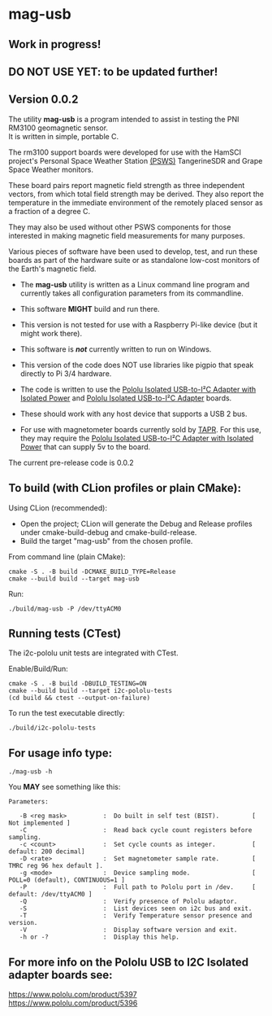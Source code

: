 # mag-usb
## Work in progress!
## DO NOT USE YET: to be updated further!

## Version 0.0.2

The utility **mag-usb** is a program intended to assist in testing the PNI RM3100 geomagnetic sensor.  
It is written in simple, portable C.

The rm3100 support boards were developed for use with the HamSCI project's Personal Space Weather Station [(PSWS)](https://hamsci.org/) TangerineSDR and Grape Space Weather monitors.  

These board pairs report magnetic field strength as three independent vectors, from which total field strength may be derived.  They also report the temperature in the immediate environment of the remotely placed sensor as a fraction of a degree C. 

They may also be used without other PSWS components for those interested in making magnetic field measurements for many purposes.  

Various pieces of software have been used to develop, test, and run these boards as part of the hardware suite or as standalone low-cost monitors of the Earth's magnetic field.

* The **mag-usb** utility is written as a Linux command line program and currently takes all configuration parameters from its commandline.

* This software **MIGHT** build and run there.

* This version is not tested for use with a Raspberry Pi-like device (but it might work there). 

* This software is **_not_** currently written to run on Windows. 

* This version of the code does NOT use libraries like pigpio that speak directly to Pi 3/4 hardware. 

* The code is written to use the [Pololu Isolated USB-to-I²C Adapter with Isolated Power](https://www.pololu.com/product/5397) and [Pololu Isolated USB-to-I²C Adapter](https://www.pololu.com/product/5396) boards.

* These should work with any host device that supports a USB 2 bus. 

* For use with magnetometer boards currently sold by [TAPR](https://tapr.org/product/tangerine-sdr-magnetometer/). For this use, they may require the [Pololu Isolated USB-to-I²C Adapter with Isolated Power](https://www.pololu.com/product/5397) that can supply 5v to the board.
 
The current pre-release code is 0.0.2

## To build (with CLion profiles or plain CMake):

Using CLion (recommended):
- Open the project; CLion will generate the Debug and Release profiles under cmake-build-debug and cmake-build-release.
- Build the target "mag-usb" from the chosen profile.

From command line (plain CMake):

    cmake -S . -B build -DCMAKE_BUILD_TYPE=Release
    cmake --build build --target mag-usb

Run:

    ./build/mag-usb -P /dev/ttyACM0

## Running tests (CTest)

The i2c-pololu unit tests are integrated with CTest.

Enable/Build/Run:

    cmake -S . -B build -DBUILD_TESTING=ON
    cmake --build build --target i2c-pololu-tests
    (cd build && ctest --output-on-failure)

To run the test executable directly:

    ./build/i2c-pololu-tests

## For usage info type:

    ./mag-usb -h

You **MAY** see something like this:
```
Parameters:

   -B <reg mask>          :  Do built in self test (BIST).         [ Not implemented ]
   -C                     :  Read back cycle count registers before sampling.
   -c <count>             :  Set cycle counts as integer.          [ default: 200 decimal]
   -D <rate>              :  Set magnetometer sample rate.         [ TMRC reg 96 hex default ].
   -g <mode>              :  Device sampling mode.                 [ POLL=0 (default), CONTINUOUS=1 ]
   -P                     :  Full path to Pololu port in /dev.     [ default: /dev/ttyACM0 ]
   -Q                     :  Verify presence of Pololu adaptor.
   -S                     :  List devices seen on i2c bus and exit.
   -T                     :  Verify Temperature sensor presence and version.
   -V                     :  Display software version and exit.
   -h or -?               :  Display this help.

```
 
## For more info on the Pololu USB to I2C Isolated adapter boards see:
https://www.pololu.com/product/5397
https://www.pololu.com/product/5396


